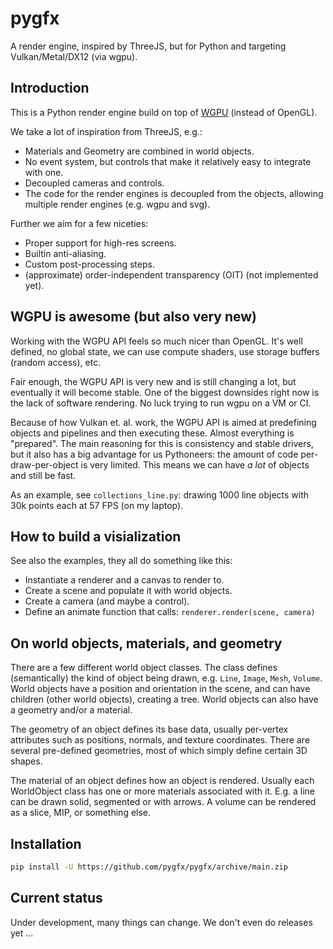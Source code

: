 # pygfx

A render engine, inspired by ThreeJS, but for Python and targeting Vulkan/Metal/DX12 (via wgpu).


## Introduction

This is a Python render engine build on top of [WGPU](https://github.com/pygfx/wgpu-py) (instead of OpenGL).

We take a lot of inspiration from ThreeJS, e.g.:

* Materials and Geometry are combined in world objects.
* No event system, but controls that make it relatively easy to integrate with one.
* Decoupled cameras and controls.
* The code for the render engines is decoupled from the objects, allowing multiple render engines (e.g. wgpu and svg).

Further we aim for a few niceties:
* Proper support for high-res screens.
* Builtin anti-aliasing.
* Custom post-processing steps.
* (approximate) order-independent transparency (OIT) (not implemented yet).


## WGPU is awesome (but also very new)

Working with the WGPU API feels so much nicer than OpenGL. It's well
defined, no global state, we can use compute shaders, use storage
buffers (random access), etc.

Fair enough, the WGPU API is very new and is still changing a lot, but
eventually it will become stable. One of the biggest downsides right
now is the lack of software rendering. No luck trying to run wgpu on a
VM or CI.

Because of how Vulkan et. al. work, the WGPU API is aimed at predefining
objects and pipelines and then executing these. Almost everything is
"prepared". The main reasoning for this is consistency and stable drivers,
but it also has a big advantage for us Pythoneers: the amount of code per-draw-per-object
is very limited. This means we can have *a lot* of objects and still be fast.

As an example, see `collections_line.py`: drawing 1000 line objects with 30k points each at 57 FPS (on my laptop).


## How to build a visialization

See also the examples, they all do something like this:

* Instantiate a renderer and a canvas to render to.
* Create a scene and populate it with world objects.
* Create a camera (and maybe a control).
* Define an  animate function that calls: `renderer.render(scene, camera)`


## On world objects, materials, and geometry

There are a few different world object classes. The class defines
(semantically) the kind of object being drawn, e.g. `Line`, `Image`,
`Mesh`, `Volume`. World objects have a position and orientation in the
scene, and can have children (other world objects), creating a tree.
World objects can also have a geometry and/or a material.

The geometry of an object defines its base data, usually per-vertex
attributes such as positions, normals, and texture coordinates. There
are several pre-defined geometries, most of which simply define certain
3D shapes.

The material of an object defines how an object is rendered. Usually
each WorldObject class has one or more materials associated with it.
E.g. a line can be drawn solid, segmented or with arrows. A volume can
be rendered as a slice, MIP, or something else.


## Installation

```bash
pip install -U https://github.com/pygfx/pygfx/archive/main.zip
```


## Current status

Under development, many things can change. We don't even do releases yet ...
